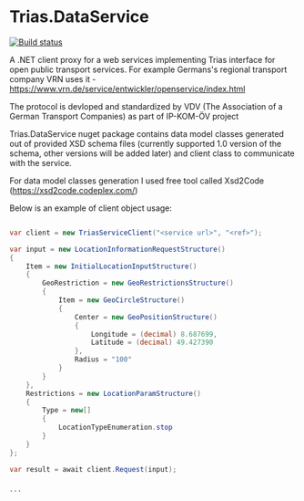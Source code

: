 # Trias.DataService

[![Build status](https://ci.appveyor.com/api/projects/status/8ba2g5yglvwcgib1?svg=true)](https://ci.appveyor.com/project/limanartem/trias-dataservice)


A .NET client proxy for a web services implementing Trias interface for open public transport services.
For example Germans's regional transport company VRN uses it - https://www.vrn.de/service/entwickler/openservice/index.html

The protocol is devloped and standardized by VDV (The Association of a German Transport Companies) as part of IP-KOM-ÖV project

Trias.DataService nuget package contains data model classes generated out of provided XSD schema files (currently supported 1.0 version of the schema, other versions will be added later) and client class to communicate with the service.

For data model classes generation I used free tool called Xsd2Code (https://xsd2code.codeplex.com/)

Below is an example of client object usage:

````csharp

var client = new TriasServiceClient("<service url>", "<ref>");

var input = new LocationInformationRequestStructure()
{
	Item = new InitialLocationInputStructure()
	{
		GeoRestriction = new GeoRestrictionsStructure()
		{
			Item = new GeoCircleStructure()
			{
				Center = new GeoPositionStructure()
				{
					Longitude = (decimal) 8.687699,
					Latitude = (decimal) 49.427390
				},
				Radius = "100"
			}
		}
	},
	Restrictions = new LocationParamStructure()
	{
		Type = new[]
		{
			LocationTypeEnumeration.stop
		}
	}
};

var result = await client.Request(input);


```
